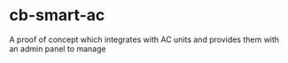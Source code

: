 # cb-smart-ac
A proof of concept which integrates with AC units and provides them with an admin panel to manage
